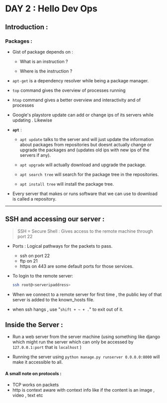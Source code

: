 # DAY 2 :  Hello Dev Ops
## Introduction : 

### Packages : 

+ Gist of package depends on  : 

    + What is an instruction ? 

    + Where is the instruction  ? 

+ `apt-get` is a dependency resolver while being a package manager.

+ `top` command gives the overview of processes running
+ `htop` command gives a better overview and interactivity and of processes 


+ Google's playstore update can add or change ips of its servers while updating . Likewise 


+ **`apt`** : 
    + `apt update` talks to the server and will just update the information about packages from repositories but doesnt actually change or upgrade the packages and (updates old ips with new ips of the servers if any).

    + `apt upgrade` will actually download and upgrade the package.

    + `apt search tree` will search for the package tree in the repositories.

    + `apt install tree` will install the package tree.

+ Every server that makes or runs software that we can use to download is called a repository.



---


## SSH and accessing our server : 
> SSH = Secure Shell :  Gives access to the remote machine through port 22

+ Ports : Logical pathways for the packets to pass.
    + ssh on port 22 
    + ftp on 21 
    + https on 443 are some default ports for those services.

+ To login to the remote server: 
    ```bash
    ssh root@<serveripaddress>
    ```

+ When we connect to a remote server for first time , the public key of that server is added to the known_hosts file.


+ when ssh hangs , use "`shift + ~ + .`"  to exit out of it.


## Inside the Server : 

+ Run a web server from the server machine (using something like django which might run the server which can only be accessed by `127.0.0.1:port` that is `localhost` )

+ Running the server using 
```python manage.py runserver 0.0.0.0:8000``` will make it accessible to all.


#### A small note on protocols :

+ TCP works on packets 
+ http is context aware with context info like if the content is an image , video , text etc